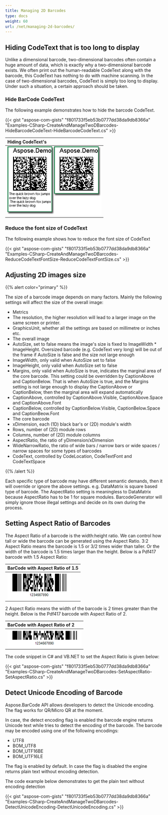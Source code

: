 ```yaml
---
title: Managing 2D Barcodes
type: docs
weight: 60
url: /net/managing-2d-barcodes/
---
```


## **Hiding CodeText that is too long to display**
Unlike a dimensional barcode, two-dimensional barcodes often contain a huge amount of data, which is exactly why a two-dimensional barcode exists. We often print out the human-readable CodeText along with the barcode, this CodeText has nothing to do with machine scanning. In the case of two-dimensional barcodes, CodeText is simply too long to display. Under such a situation, a certain approach should be taken.
### **Hide BarCode CodeText**
The following example demonstrates how to hide the barcode CodeText.

{{< gist "aspose-com-gists" "f801733f5eb53b0777dd38da9db8366a" "Examples-CSharp-CreateAndManageTwoDBarcodes-HideBarcodeCodeText-HideBarcodeCodeText.cs" >}}

|**Hiding CodeText's**|
| :- |
|![todo:image_alt_text](managing-2d-barcodes_1.jpg)|
### **Reduce the font size of CodeText**
The following example shows how to reduce the font size of CodeText

{{< gist "aspose-com-gists" "f801733f5eb53b0777dd38da9db8366a" "Examples-CSharp-CreateAndManageTwoDBarcodes-ReduceCodeTextFontSize-ReduceCodeTextFontSize.cs" >}}
## **Adjusting 2D images size**
{{% alert color="primary" %}} 

The size of a barcode image depends on many factors. Mainly the following settings will affect the size of the overall image:

- Metrics
- The resolution, the higher resolution will lead to a larger image on the same screen or printer.
- GraphicsUnit, whether all the settings are based on millimetre or inches etc.
- The overall image
- AutoSize, set to false means the image's size is fixed to ImageWidth * ImageHeight. Oversized barcode (e.g. CodeText very long) will be out of the frame if AutoSize is false and the size not large enough
- ImageWidth, only valid when AutoSize set to false
- ImageHeight, only valid when AutoSize set to false
- Margins, only valid when AutoSize is true, indicates the marginal area of the core barcode. This setting could be overridden by CaptionAbove and CaptionBelow. That is when AutoSize is true, and the Margins setting is not large enough to display the CaptionAbove or CaptionBelow, then the marginal area will expand automatically
- CaptionAbove, controlled by CaptionAbove.Visible, CaptionAbove.Space and CaptionAbove.Font
- CaptionBelow, controlled by CaptionBelow.Visible, CaptionBelow.Space and CaptionBeow.Font
- The core barcode
- xDimension, each (1D) black bar's or (2D) module's width
- Rows, number of (2D) module rows
- Columns, number of (2D) module columns
- AspectRatio, the ratio of yDimension/xDimension
- WideNarrowRatio, the ratio of wide bars / narrow bars or wide spaces / narrow spaces for some types of barcodes
- CodeText, controlled by CodeLocation, CodeTextFont and CodeTextSpace

{{% /alert %}} 

Each specific type of barcode may have different semantic demands, then it will override or ignore the above settings. e.g. DataMatrix is square based type of barcode. The AspectRatio setting is meaningless to DataMatrix because AspectRatio has to be 1 for square modules. BarcodeGenerator will simply ignore those illegal settings and decide on its own during the process.
## **Setting Aspect Ratio of Barcodes**
The Aspect Ratio of a barcode is the width:height ratio. We can control how tall or wide the barcode can be generated using the Aspect Ratio. 3:2 Aspect Ratio means the barcode is 1.5 or 3/2 times wider than taller. Or the width of the barcode is 1.5 times larger than the height. Below is a Pdf417 barcode with 1.5 Aspect Ratio:

|**BarCode with Aspect Ratio of 1.5**|
| :- |
|![todo:image_alt_text](managing-2d-barcodes_2.png)|
2 Aspect Ratio means the width of the barcode is 2 times greater than the height. Below is the Pdf417 barcode with Aspect Ratio of 2.

|**BarCode with Aspect Ratio of 2**|
| :- |
|![todo:image_alt_text](managing-2d-barcodes_3.png)|
The code snippet in C# and VB.NET to set the Aspect Ratio is given below:

{{< gist "aspose-com-gists" "f801733f5eb53b0777dd38da9db8366a" "Examples-CSharp-CreateAndManageTwoDBarcodes-SetAspectRatio-SetAspectRatio.cs" >}}
## **Detect Unicode Encoding of Barcode**
Aspose.BarCode API allows developers to detect the Unicode encoding. The flag works for QR/Micro QR at the moment.

In case, the detect encoding flag is enabled the barcode engine returns Unicode text while tries to detect the encoding of the barcode. The barcode may be encoded using one of the following encodings:

- UTF8
- BOM_UTF8
- BOM_UTF16BE
- BOM_UTF16LE

The flag is enabled by default. In case the flag is disabled the engine returns plain text without encoding detection.

The code example below demonstrates to get the plain text without encoding detection

{{< gist "aspose-com-gists" "f801733f5eb53b0777dd38da9db8366a" "Examples-CSharp-CreateAndManageTwoDBarcodes-DetectUnicodeEncoding-DetectUnicodeEncoding.cs" >}}
